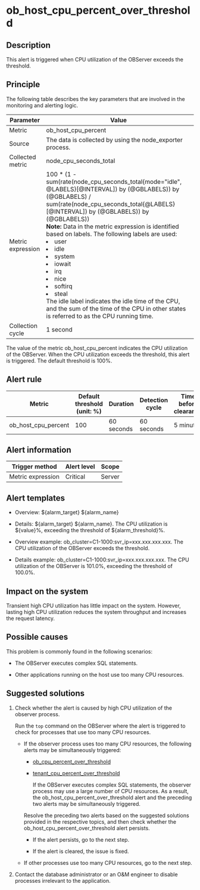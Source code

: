 ob_host_cpu_percent_over_threshold
=======================================================



**Description**
------------------------------------

This alert is triggered when CPU utilization of the OBServer exceeds the threshold.

Principle
------------------------------

The following table describes the key parameters that are involved in the monitoring and alerting logic.


|     Parameter     |                                                                                                                                                                                                                                                                                                                                                                                                                                        Value                                                                                                                                                                                                                                                                                                                                                                                                                                         |
|-------------------|--------------------------------------------------------------------------------------------------------------------------------------------------------------------------------------------------------------------------------------------------------------------------------------------------------------------------------------------------------------------------------------------------------------------------------------------------------------------------------------------------------------------------------------------------------------------------------------------------------------------------------------------------------------------------------------------------------------------------------------------------------------------------------------------------------------------------------------------------------------------------------------|
| Metric            | ob_host_cpu_percent                                                                                                                                                                                                                                                                                                                                                                                                                                                                                                                                                                                                                                                                                                                                                                                                                                                                  |
| Source            | The data is collected by using the node_exporter process.                                                                                                                                                                                                                                                                                                                                                                                                                                                                                                                                                                                                                                                                                                                                                                                                                            |
| Collected metric  | node_cpu_seconds_total                                                                                                                                                                                                                                                                                                                                                                                                                                                                                                                                                                                                                                                                                                                                                                                                                                                               |
| Metric expression | 100 \* (1 - sum(rate(node_cpu_seconds_total{mode="idle", @LABELS}[@INTERVAL]) by (@GBLABELS)) by (@GBLABELS) / sum(rate(node_cpu_seconds_total{@LABELS}[@INTERVAL]) by (@GBLABELS)) by (@GBLABELS)) </br>**Note:**  Data in the metric expression is identified based on labels. The following labels are used: <li> user   </li><li> idle   </li><li> system   </li><li> iowait   </li><li> irq   </li><li> nice   </li><li> softirq   </li><li> steal</li>    The idle label indicates the idle time of the CPU, and the sum of the time of the CPU in other states is referred to as the CPU running time. |
| Collection cycle  | 1 second                                                                                                                                                                                                                                                                                                                                                                                                                                                                                                                                                                                                                                                                                                                                                                                                                                                                             |



The value of the metric ob_host_cpu_percent indicates the CPU utilization of the OBServer. When the CPU utilization exceeds the threshold, this alert is triggered. The default threshold is 100%.

**Alert rule**
-----------------------------------



|       Metric        | Default threshold (unit: %) |  Duration  | Detection cycle | Time before clearance |
|---------------------|-----------------------------|------------|-----------------|-----------------------|
| ob_host_cpu_percent | 100                         | 60 seconds | 60 seconds      | 5 minutes             |



**Alert information**
------------------------------------------



|  Trigger method   | Alert level | Scope  |
|-------------------|-------------|--------|
| Metric expression | Critical    | Server |



**Alert templates**
----------------------------------------

* Overview: \${alarm_target} \${alarm_name}



* Details: \${alarm_target} \${alarm_name}. The CPU utilization is \${value}%, exceeding the threshold of ${alarm_threshold}%.



* Overview example: ob_cluster=C1-1000:svr_ip=xxx.xxx.xxx.xxx. The CPU utilization of the OBServer exceeds the threshold.



* Details example: ob_cluster=C1-1000:svr_ip=xxx.xxx.xxx.xxx. The CPU utilization of the OBServer is 101.0%, exceeding the threshold of 100.0%.






**Impact on the system**
---------------------------------------------

Transient high CPU utilization has little impact on the system. However, lasting high CPU utilization reduces the system throughput and increases the request latency.

**Possible causes**
----------------------------------------

This problem is commonly found in the following scenarios:

* The OBServer executes complex SQL statements.



* Other applications running on the host use too many CPU resources.






Suggested solutions
----------------------------------------

1. Check whether the alert is caused by high CPU utilization of the observer process.

   Run the `top` command on the OBServer where the alert is triggered to check for processes that use too many CPU resources.
   * If the observer process uses too many CPU resources, the following alerts may be simultaneously triggered:

     * [ob_cpu_percent_over_threshold](../2.ob-alert/13.the-cpu-usage-of-the-ob_cpu_percent_over_threshold-observer-process-exceeds-the.md)



     * [tenant_cpu_percent_over_threshold](../2.ob-alert/35.the-cpu-usage-of-a-tenant_cpu_percent_over_threshold-ob-tenant-exceeds-the.md)

       If the OBServer executes complex SQL statements, the observer process may use a large number of CPU resources. As a result, the ob_host_cpu_percent_over_threshold alert and the preceding two alerts may be simultaneously triggered.





     Resolve the preceding two alerts based on the suggested solutions provided in the respective topics, and then check whether the ob_host_cpu_percent_over_threshold alert persists.
     * If the alert persists, go to the next step.



     * If the alert is cleared, the issue is fixed.






   * If other processes use too many CPU resources, go to the next step.






2. Contact the database administrator or an O\&M engineer to disable processes irrelevant to the application.





